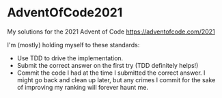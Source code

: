 # AdventOfCode2021
My solutions for the 2021 Advent of Code https://adventofcode.com/2021

I'm (mostly) holding myself to these standards:
- Use TDD to drive the implementation.
- Submit the correct answer on the first try (TDD definitely helps!) 
- Commit the code I had at the time I submitted the correct answer. I might go back and clean up later, but any crimes I commit for the sake of improving my ranking will forever haunt me.